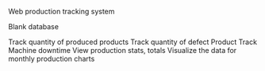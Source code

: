 Web production tracking system 

Blank database

Track quantity of produced products 
Track quantity of defect Product
Track Machine downtime
View production stats, totals
Visualize the data for monthly production charts
